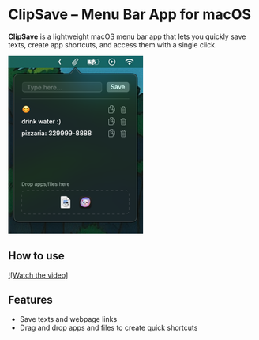 
# ClipSave – Menu Bar App for macOS

**ClipSave** is a lightweight macOS menu bar app that lets you quickly save texts, create app shortcuts, and access them with a single click.

![Screenshot do app](https://github.com/lesimoes/clip-save/blob/main/images/screenshot.png?raw=true)


## How to use

[![Watch the video]](https://youtu.be/Meg_nb1YQe8)



## Features

- Save texts and webpage links
- Drag and drop apps and files to create quick shortcuts


